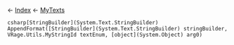 ← [Index](Api-Index) ← [MyTexts](VRage.MyTexts)

```csharp[StringBuilder](System.Text.StringBuilder) AppendFormat([StringBuilder](System.Text.StringBuilder) stringBuilder, VRage.Utils.MyStringId textEnum, [object](System.Object) arg0)```